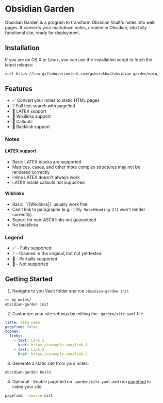 # Obsidian Garden

Obsidian Garden is a program to transform Obsidian Vault's notes into web
pages. It converts your markdown notes, created in Obsidian, into fully
functional site, ready for deployment.

## Installation

If you are on OS X or Linux, you can use the installation script to fetch the
latest release:

```bash
curl https://raw.githubusercontent.com/gskorokhod/obsidian-garden/main/install.sh | sh
```

## Features

- ✅ Convert your notes to static HTML pages
- ❔ Full text search with pagefind
- 🚧 LATEX support
- 🚧 Wikilinks support
- 🔴 Callouts
- 🔴 Backlink support

### Notes 

#### LATEX support 

- Basic LATEX blocks are supported
- Matrices, cases, and other more complex structures may not be rendered correctly
- Inline LATEX doesn't always work
- LATEX inside callouts not supported

#### Wikilinks

- Basic ``[[Wikilinks]]` usually work fine
- Can't link to paragraphs (e.g.: ``[[My Note#Heading 2]]`` won't render correctly)
- Suport for non-ASCII links not guaranteed
- No backlinks

### Legend 

- ✅ - Fully supported
- ❔ - Claimed in the original, but not yet tested
- 🚧 - Partially supported
- 🔴 - Not supported

## Getting Started

1. Navigate to you Vault folder and run `obsidian-garden init`

```bash
cd my-notes/
obsidian-garden init
```

2. Customize your site settings by editing the `.garden/site.yaml` file

```yaml
title: Site name
pagefind: false
topnav:
  links:
    - text: Link 1
      href: https://example.com/link-1
    - text: Link 2
      href: https://example.com/link-2
```

3. Generate a static site from your notes.

```bash
obsidian-garden build
```

4. Optional - Enable pagefind on `.garden/site.yaml` and run
[pagefind](https://pagefind.app) to index your site

```bash
pagefind --source dist
```
